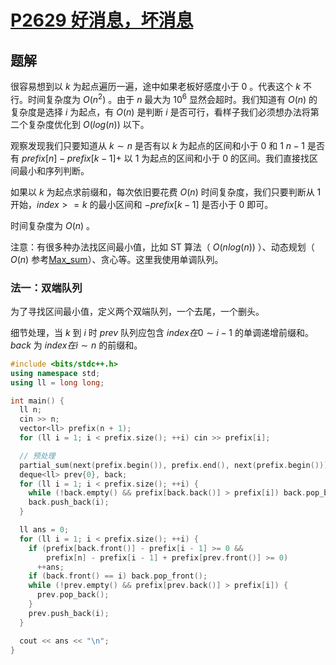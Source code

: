 # [P2629 好消息，坏消息](https://www.luogu.com.cn/problem/P2629)

## 题解
很容易想到以 $k$ 为起点遍历一遍，途中如果老板好感度小于 0 。代表这个 $k$ 不行。时间复杂度为 $O(n^2)$ 。由于 $n$ 最大为 $10^6$ 显然会超时。我们知道有 $O(n)$ 的复杂度是选择 $i$ 为起点，有 $O(n)$ 是判断 $i$ 是否可行，看样子我们必须想办法将第二个复杂度优化到 $O(log(n))$ 以下。

观察发现我们只要知道从 $k \sim n$ 是否有以 $k$ 为起点的区间和小于 0  和 $1 ~ n - 1$ 是否有 $prefix[n] - prefix[k - 1] +$ 以 $1$ 为起点的区间和小于 0 的区间。我们直接找区间最小和序列判断。

如果以 $k$ 为起点求前缀和，每次依旧要花费 $O(n)$ 时间复杂度，我们只要判断从 1 开始，$index >= k$ 的最小区间和 $- prefix[k - 1]$ 是否小于 0 即可。

时间复杂度为 $O(n)$ 。

注意：有很多种办法找区间最小值，比如 ST 算法（ $O(nlog(n))$ ）、动态规划（ $O(n)$ 参考[Max_sum](hdu_1003_Max_sum.md)）、贪心等。这里我使用单调队列。

### 法一：双端队列
为了寻找区间最小值，定义两个双端队列，一个去尾，一个删头。

细节处理，当 $k$ 到 $i$ 时 $prev$ 队列应包含 $index 在 0 \sim i - 1$ 的单调递增前缀和。$back$ 为 $index 在 i \sim n$ 的前缀和。

```cpp
#include <bits/stdc++.h>
using namespace std;
using ll = long long;

int main() {
  ll n;
  cin >> n;
  vector<ll> prefix(n + 1);
  for (ll i = 1; i < prefix.size(); ++i) cin >> prefix[i];

  // 预处理
  partial_sum(next(prefix.begin()), prefix.end(), next(prefix.begin()));
  deque<ll> prev{0}, back;
  for (ll i = 1; i < prefix.size(); ++i) {
    while (!back.empty() && prefix[back.back()] > prefix[i]) back.pop_back();
    back.push_back(i);
  }

  ll ans = 0;
  for (ll i = 1; i < prefix.size(); ++i) {
    if (prefix[back.front()] - prefix[i - 1] >= 0 &&
        prefix[n] - prefix[i - 1] + prefix[prev.front()] >= 0)
      ++ans;
    if (back.front() == i) back.pop_front();
    while (!prev.empty() && prefix[prev.back()] > prefix[i]) {
      prev.pop_back();
    }
    prev.push_back(i);
  }

  cout << ans << "\n";
}
```
